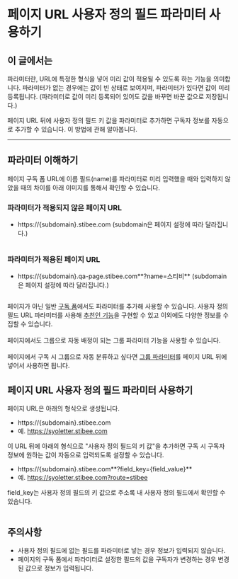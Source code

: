 # 페이지 URL 사용자 정의 필드 파라미터 사용하기

## 이 글에서는

파라미터란, URL에 특정한 형식을 넣어 미리 값이 적용될 수 있도록 하는 기능을 의미합니다. 파라미터가 없는 경우에는 값이 빈 상태로 보여지며, 파라미터가 있다면 값이 미리 등록됩니다. (파라미터로 값이 미리 등록되어 있어도 값을 바꾸면 바꾼 값으로 저장됩니다.)

페이지 URL 뒤에 사용자 정의 필드 키 값을 파라미터로 추가하면 구독자 정보를 자동으로 추가할 수 있습니다. 이 방법에 관해 알아봅니다.

***

## 파라미터 이해하기 <a href="#h_9840f80d07" id="h_9840f80d07"></a>

페이지 구독 폼 URL에 이름 필드(name)를 파라미터로 미리 입력했을 때와 입력하지 않았을 때의 차이를 아래 이미지를 통해서 확인할 수 있습니다.



### **파라미터가 적용되지 않은 페이지 URL**

* https://{subdomain}.stibee.com (subdomain은 페이지 설정에 따라 달라집니다.)&#x20;

<figure><img src="https://downloads.intercomcdn.com/i/o/528915667/9985ee2c3099df298980205b/%ED%8E%98%EC%9D%B4%EC%A7%80%EC%82%AC%EC%9A%A9%EC%9E%90%EC%A0%95%EC%9D%98%ED%95%84%EB%93%9C%ED%8C%8C%EB%9D%BC%EB%AF%B8%ED%84%B0_1.gif" alt=""><figcaption></figcaption></figure>



### **파라미터가 적용된 페이지 URL**

* https://{subdomain}.qa-page.stibee.com**?name=스티비** (subdomain은 페이지 설정에 따라 달라집니다.)&#x20;

<figure><img src="https://downloads.intercomcdn.com/i/o/528916728/c5df1c069d7c9bfffede6c13/%ED%8E%98%EC%9D%B4%EC%A7%80%EC%82%AC%EC%9A%A9%EC%9E%90%EC%A0%95%EC%9D%98%ED%95%84%EB%93%9C%ED%8C%8C%EB%9D%BC%EB%AF%B8%ED%84%B0_2.gif" alt=""><figcaption></figcaption></figure>

페이지가 아닌 일반 [구독 폼](../../list/gather-subscribers/form.md#h\_01ggcbmn0c7yk62feh8bwj7xg6)에서도 파라미터를 추가해 사용할 수 있습니다. 사용자 정의 필드 URL 파라미터를 사용해 [추천인 기능](https://help.stibee.com/hc/ko/articles/4971631583119)을 구현할 수 있고 이외에도 다양한 정보를 수집할 수 있습니다.\
\
페이지에서도 그룹으로 자동 배정이 되는 그룹 파라미터 기능을 사용할 수 있습니다.\
\
페이지에서 구독 시 그룹으로 자동 분류하고 싶다면 [그룹 파라미터](https://help.stibee.com/hc/ko/articles/4756482888463)를 페이지 URL 뒤에 넣어서 사용하면 됩니다.



## 페이지 URL 사용자 정의 필드 파라미터 사용하기 <a href="#h_b4c1c49ce3" id="h_b4c1c49ce3"></a>

페이지 URL은 아래의 형식으로 생성됩니다.

* https://{subdomain}.stibee.com
* 예. https://syoletter.stibee.com

이 URL 뒤에 아래의 형식으로 "사용자 정의 필드의 키 값"을 추가하면 구독 시 구독자 정보에 원하는 값이 자동으로 입력되도록 설정할 수 있습니다.

* https://{subdomain}.stibee.com**?field\_key={field\_value}**
* 예. https://syoletter.stibee.com?route=stibee

field\_key는 사용자 정의 필드의 키 값으로 주소록 내 사용자 정의 필드에서 확인할 수 있습니다.

&#x20;

<figure><img src="https://downloads.intercomcdn.com/i/o/528908888/5134a4728a731241b7fd2c2b/%EC%82%AC%EC%9A%A9%EC%9E%90%EC%A0%95%EC%9D%98%ED%95%84%EB%93%9C%ED%8C%8C%EB%9D%BC%EB%AF%B8%ED%84%B0_3.gif" alt=""><figcaption></figcaption></figure>



## **주의사항** <a href="#h_e7965db396" id="h_e7965db396"></a>

* 사용자 정의 필드에 없는 필드를 파라미터로 넣는 경우 정보가 입력되지 않습니다.
* 페이지의 구독 폼에서 파라미터로 설정한 필드의 값을 구독자가 변경하는 경우 변경된 값으로 정보가 입력됩니다.
